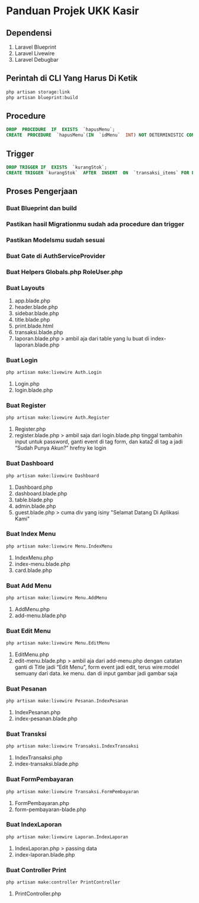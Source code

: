# Panduan Projek UKK Kasir
## Dependensi
1. Laravel Blueprint
2. Laravel Livewire
3. Laravel Debugbar
## Perintah di CLI Yang Harus Di Ketik
```bash
php artisan storage:link
php artisan blueprint:build
```
## Procedure
```sql
DROP  PROCEDURE  IF  EXISTS  `hapusMenu`;
CREATE  PROCEDURE  `hapusMenu`(IN  `idMenu`  INT) NOT DETERMINISTIC CONTAINS SQL  SQL  SECURITY DEFINER DELETE  FROM  `menus`  WHERE  `menus`.`id`=idMenu;
```
## Trigger
```sql
DROP TRIGGER IF  EXISTS  `kurangStok`;
CREATE TRIGGER `kurangStok`  AFTER  INSERT  ON  `transaksi_items` FOR EACH ROW  UPDATE  `menus`  SET  `menus`.`stok`=`menus`.`stok`-new.jumlah  WHERE  `menus`.`id`=new.menu_id;
```
## Proses Pengerjaan
### Buat Blueprint dan build
### Pastikan hasil Migrationmu sudah ada procedure dan trigger
### Pastikan Modelsmu sudah sesuai
### Buat Gate di AuthServiceProvider
### Buat Helpers Globals.php RoleUser.php
### Buat Layouts
1. app.blade.php
2. header.blade.php
3. sidebar.blade.php
4. title.blade.php
5. print.blade.html
6. transaksi.blade.php
7. laporan.blade.php > ambil aja dari table yang lu buat di index-laporan.blade.php
### Buat Login
```bash
php artisan make:livewire Auth.Login
```
1. Login.php
2. login.blade.php
### Buat Register
```bash
php artisan make:livewire Auth.Register
```
1. Register.php
2. register.blade.php > ambil saja dari login.blade.php tinggal tambahin input untuk password, ganti event di tag form, dan kata2 di tag a jadi “Sudah Punya Akun?” hrefny ke login
### Buat Dashboard
```bash
php artisan make:livewire Dashboard
```
1. Dashboard.php
2. dashboard.blade.php
3. table.blade.php
4. admin.blade.php
5. guest.blade.php > cuma div yang isiny "Selamat Datang Di Aplikasi Kami"
### Buat Index Menu
```bash
php artisan make:livewire Menu.IndexMenu
```
1. IndexMenu.php
2. index-menu.blade.php
3. card.blade.php
### Buat Add Menu
```bash
php artisan make:livewire Menu.AddMenu
```
1. AddMenu.php
2. add-menu.blade.php
### Buat Edit Menu
```bash
php artisan make:livewire Menu.EditMenu
```
1. EditMenu.php
2. edit-menu.blade.php > ambil aja dari add-menu.php dengan catatan ganti di Title jadi “Edit Menu”, form event jadi edit, terus wire:model semuany dari data. ke menu. dan di input gambar jadi gambar saja
### Buat Pesanan
```bash
php artisan make:livewire Pesanan.IndexPesanan
```
1. IndexPesanan.php
2. index-pesanan.blade.php
### Buat Transksi
```bash
php artisan make:livewire Transaksi.IndexTransaksi
```
1. IndexTransaksi.php
2. index-transaksi.blade.php
### Buat FormPembayaran
```bash
php artisan make:livewire Transaksi.FormPembayaran
```
1. FormPembayaran.php
2. form-pembayaran-blade.php
### Buat IndexLaporan
```bash
php artisan make:livewire Laporan.IndexLaporan
```
1. IndexLaporan.php > passing data
2. index-laporan.blade.php
### Buat Controller Print
```bash
php artisan make:controller PrintController
```
1. PrintController.php
